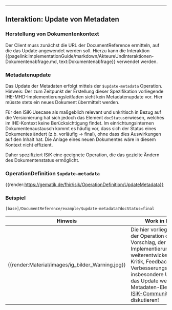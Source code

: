 ----

## Interaktion: Update von Metadaten

### Herstellung von Dokumentenkontext
Der Client muss zunächst die URL der DocumentReference ermitteln, auf die das Update angewendet werden soll. Hierzu kann die Interaktion {{pagelink:ImplementationGuide/markdown/AkteureUndInteraktionen-Dokumentenabfrage.md, text:Dokumentenabfrage}} verwendet werden.

### Metadatenupdate
Das Update der Metadaten erfolgt mittels der `$update-metadata` Operation.
Hinweis: Der zum Zeitpunkt der Erstellung dieser Spezifikation vorliegende IHE-MHD-Implementierungsleitfaden sieht kein Metadatenupdate vor. Hier müsste stets ein neues Dokument übermittelt werden.

Für den ISiK-Usecase als maßgeblich relevant und unkritisch in Bezug auf die Versionierung hat sich jedoch das Element `docStatus`erwiesen, welches im IHE-Kontext keine Berücksichtigung findet. Im einrichtungsinternen Dokumentenaustausch kommt es häufig vor, dass sich der Status eines Dokumentes ändert (z.b. vorläufig -> final), ohne dass dies Auswirkungen auf den Inhalt hat. Die Anlage eines neuen Dokumentes wäre in diesem Kontext nicht effizient.

Daher spezifiziert ISiK eine geeignete Operation, die das gezielte Ändern des Dokumentenstatus ermöglicht.

### OperationDefinition `$update-metadata`

{{render:https://gematik.de/fhir/isik/OperationDefinition/UpdateMetadata}}

### Beispiel 

    [base]/DocumentReference/example/$update-metadata?docStatus=final


| Hinweis | Work in Progress!|
|---------|---------------------|
| {{render:Material/images/ig_bilder_Warning.jpg}} |  Die hier vorliegende Definition der Operation dient als Vorschlag, der auf Basis von Implementierungserfahrungen weiterentwickelt werden soll. Kritik, Feedback und Verbesserungsvorschläge, insbesondere UseCases für das Update weiterer Metadaten-Elemente bitte im [ISiK-Community-Chat](https://chat.fhir.org/#narrow/stream/287581-german.2Fisik) diskutieren! |